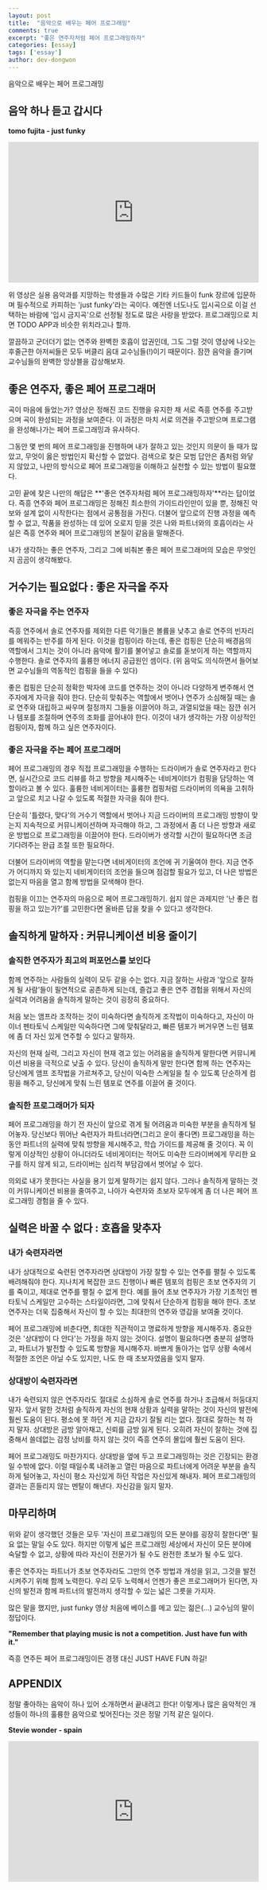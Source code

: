 ```yaml
---
layout: post
title:  "음악으로 배우는 페어 프로그래밍"
comments: true
excerpt: "좋은 연주자처럼 페어 프로그래밍하자"
categories: [essay]
tags: ['essay']
author: dev-dongwon
---
```


음악으로 배우는 페어 프로그래밍



## 음악 하나 듣고 갑시다



**tomo fujita - just funky**

<style>.embed-container { position: relative; padding-bottom: 56.25%; height: 0; overflow: hidden; max-width: 100%; } .embed-container iframe, .embed-container object, .embed-container embed { position: absolute; top: 0; left: 0; width: 100%; height: 100%; }</style><div class='embed-container'><iframe src='https://www.youtube.com/embed/eiHCmyhO8Zg' frameborder='0' allowfullscreen></iframe></div>
위 영상은 실용 음악과를 지망하는 학생들과 수많은 기타 키드들이 funk 장르에 입문하며 필수적으로 카피하는  'just funky'라는 곡이다. 예전엔 너도나도 입시곡으로 이걸 선택하는 바람에 '입시 금지곡'으로 선정될 정도로 많은 사랑을 받았다. 프로그래밍으로 치면 TODO APP과 비슷한 위치라고나 할까.

깔끔하고 군더더기 없는 연주와 완벽한 호흡이 압권인데, 그도 그럴 것이 영상에 나오는 후줄근한 아저씨들은 모두 버클리 음대 교수님들(!)이기 때문이다. 잠깐 음악을 즐기며 교수님들의 완벽한 앙상블을 감상해보자.



## 좋은 연주자, 좋은 페어 프로그래머



곡이 마음에 들었는가? 영상은 정해진 코드 진행을 유지한 채 서로 즉흥 연주를 주고받으며 곡이 완성되는 과정을 보여준다. 이 과정은 마치 서로 의견을 주고받으며 프로그램을 완성해나가는 페어 프로그래밍과 유사하다. 

그동안 몇 번의 페어 프로그래밍을 진행하며 내가 잘하고 있는 것인지 의문이 들 때가 많았고, 무엇이 옳은 방법인지 확신할 수 없었다. 검색으로 찾은 모범 답안은 좀처럼 와닿지 않았고, 나만의 방식으로 페어 프로그래밍을 이해하고 실천할 수 있는 방법이 필요했다.

고민 끝에 찾은 나만의 해답은 **'좋은 연주자처럼 페어 프로그래밍하자'**라는 답이었다. 즉흥 연주와 페어 프로그래밍은 정해진 최소한의 가이드라인만이 있을 뿐, 정해진 악보와 설계 없이 시작한다는 점에서 공통점을 가진다. 더불어 앞으로의 진행 과정을 예측할 수 없고, 작품을 완성하는 데 있어 오로지 믿을 것은 나와 파트너와의 호흡이라는 사실은 즉흥 연주와 페어 프로그래밍의 본질이 같음을 말해준다.

내가 생각하는 좋은 연주자, 그리고 그에 비춰본 좋은 페어 프로그래머의 모습은 무엇인지 곰곰이 생각해봤다.



## 거수기는 필요없다 : 좋은 자극을 주자



### 좋은 자극을 주는 연주자

즉흥 연주에서 솔로 연주자를 제외한 다른 악기들은 볼륨을 낮추고 솔로 연주의 빈자리를 메워주는 반주를 하게 된다. 이것을 컴핑이라 하는데, 좋은 컴핑은 단순히 배경음의 역할에서 그치는 것이 아니라 음악에 활기를 불어넣고 솔로를 돋보이게 하는 역할까지 수행한다. 솔로 연주자의 훌륭한 에너지 공급원인 셈이다. (위 음악도 의식하면서 들어보면 교수님들의 역동적인 컴핑을 들을 수 있다)

좋은 컴핑은 단순히 정확한 박자에 코드를 연주하는 것이 아니라 다양하게 변주해서 연주자에게 자극을 줘야 한다. 단순히 맞춰주는 역할에서 벗어나 연주가 소심해질 때는 솔로 연주와 대립하고 싸우며 절정까지 그들을 이끌어야 하고, 과열되었을 때는 잠깐 쉬거나 템포를 조절하며 연주의 조화를 끌어내야 한다. 이것이 내가 생각하는 가장 이상적인 컴핑이자, 함께 하고 싶은 연주자이다.



### 좋은 자극을 주는 페어 프로그래머

페어 프로그래밍의 경우 직접 프로그래밍을 수행하는 드라이버가 솔로 연주자라고 한다면, 실시간으로 코드 리뷰를 하고 방향을 제시해주는 네비게이터가 컴핑을 담당하는 역할이라고 볼 수 있다. 훌륭한 네비게이터는 훌륭한 컴핑처럼 드라이버의 의욕을 고취하고 앞으로 치고 나갈 수 있도록 적절한 자극을 줘야 한다.

단순히 '틀렸다, 맞다'의 거수기 역할에서 벗어나 지금 드라이버의 프로그래밍 방향이 맞는지 지속적으로 커뮤니케이션하며 자극해야 하고, 그 과정에서 좀 더 나은 방향과 새로운 방법으로 프로그래밍을 이끌어야 한다. 드라이버가 생각할 시간이 필요하다면 조금 기다려주는 완급 조절 또한 필요하다.

더불어 드라이버의 역할을 맡는다면 네비게이터의 조언에 귀 기울여야 한다. 지금 연주가 어디까지 와 있는지 네비게이터의 조언을 들으며 점검할 필요가 있고, 더 나은 방법은 없는지 마음을 열고 함께 방법을 모색해야 한다.

컴핑을 이끄는 연주자의 마음으로 페어 프로그래밍하기. 쉽지 않은 과제지만 '난 좋은 컴핑을 하고 있는가?'를 고민한다면 올바른 답을 찾을 수 있다고 생각한다.



## 솔직하게 말하자 : 커뮤니케이션 비용 줄이기



### 솔직한 연주자가 최고의 퍼포먼스를 보인다

함께 연주하는 사람들의 실력이 모두 같을 수는 없다. 지금 잘하는 사람과 '앞으로 잘하게 될 사람'들이 필연적으로 공존하게 되는데, 즐겁고 좋은 연주 경험을 위해서 자신의 실력과 어려움을 솔직하게 말하는 것이 굉장히 중요하다.

처음 보는 앰프라 조작하는 것이 미숙하다면 솔직하게 조작법이 미숙하다고, 자신이 마이너 펜타토닉 스케일만 익숙하다면 그에 맞춰달라고, 빠른 템포가 버거우면 느린 템포에 좀 더 자신 있게 연주할 수 있다고 말하자.

자신의 현재 실력, 그리고 자신이 현재 겪고 있는 어려움을 솔직하게 말한다면 커뮤니케이션 비용을 극적으로 낮출 수 있다. 당신이 솔직하게 말만 한다면 함께 하는 연주자는 당신에게 앰프 조작법을 가르쳐주고, 당신이 익숙한 스케일을 칠 수 있도록 단순하게 컴핑을 해주고, 당신에게 맞춰 느린 템포로 연주를 이끌어 줄 것이다.



### 솔직한 프로그래머가 되자

페어 프로그래밍을 하기 전 자신이 앞으로 겪게 될 어려움과 미숙한 부분을 솔직하게 털어놓자. 당신보다 뛰어난 숙련자가 파트너라면(그리고 운이 좋다면) 프로그래밍을 하는 동안 파트너의 실력에 맞춰 방향을 제시해주고, 학습 가이드를 제공해 줄 것이다. 꼭 이렇게 이상적인 상황이 아니더라도 네비게이터는 적어도 미숙한 드라이버에게 무리한 요구를 하지 않게 되고, 드라이버는 심리적 부담감에서 벗어날 수 있다.

의외로 내가 못한다는 사실을 용기 있게 말하기는 쉽지 않다. 그러나 솔직하게 말하는 것이 커뮤니케이션 비용을 줄여주고, 나아가 숙련자와 초보자 모두에게 좀 더 나은 페어 프로그래밍 경험을 줄 수 있다. 



## 실력은 바꿀 수 없다 : 호흡을 맞추자



### 내가 숙련자라면

내가 상대적으로 숙련된 연주자라면 상대방이 가장 잘할 수 있는 연주를 펼칠 수 있도록 배려해줘야 한다. 지나치게 복잡한 코드 진행이나 빠른 템포의 컴핑은 초보 연주자의 기를 죽이고, 제대로 연주를 펼칠 수 없게 한다. 예를 들어 초보 연주자가 가장 기초적인 펜타토닉 스케일만 고수하는 스타일이라면, 그에 맞춰서 단순하게 컴핑을 해야 한다. 초보 연주자는 더욱 집중해서 자신이 할 수 있는 최대한의 연주와 영감을 보여줄 것이다.

페어 프로그래밍에 비춘다면, 최대한 직관적이고 명료하게 방향을 제시해주자. 중요한 것은 '상대방이 다 안다'는 가정을 하지 않는 것이다. 설명이 필요하다면 충분히 설명하고, 파트너가 발전할 수 있도록 방향을 제시해주자. 바쁘게 돌아가는 업무 상황 속에서 적절한 조언은 아닐 수도 있지만, 나도 한 때 초보자였음을 잊지 말자.



### 상대방이 숙련자라면

내가 숙련되지 않은 연주자라도 절대로 소심하게 솔로 연주를 하거나 조급해서 허둥대지 말자. 앞서 말한 것처럼 솔직하게 자신의 현재 상황과 실력을 말하는 것이 자신의 발전에 훨씬 도움이 된다. 평소에 못 하던 게 지금 갑자기 잘될 리는 없다. 절대로 잘하는 척 하지 말자. 상대방은 금방 알아채고, 신뢰를 금방 잃게 된다. 오히려 자신이 잘하는 것에 집중해서 쓸데없는 감정 낭비를 하지 않는 것이 즉흥 연주의 몰입에 훨씬 도움이 된다.

페어 프로그래밍도 마찬가지다. 상대방을 옆에 두고 프로그래밍하는 것은 긴장되는 환경일 수밖에 없다. 이럴 때일수록 내려놓고 열린 마음으로 파트너에게 어려운 부분을 솔직하게 털어놓고, 자신이 평소 자신있게 하던 작업은 자신있게 해내자. 페어 프로그래밍의 결과는 흔들리지 않는 멘탈이 해낸다. 자신감을 잃지 말자.



## 마무리하며

위와 같이 생각했던 것들은 모두 '자신이 프로그래밍의 모든 분야를 굉장히 잘한다면' 필요 없는 말일 수도 있다. 하지만 이렇게 넓은 프로그래밍 세상에서 자신이 모든 분야에 숙달할 수 없고, 상황에 따라 자신이 전문가가 될 수도 완전한 초보가 될 수도 있다. 

좋은 연주자는 파트너가 초보 연주자라도 그만의 연주 방법과 개성을 읽고, 그것을 발전시켜주기 위해 함께 노력한다. 우리 모두 노력해서 언젠가 좋은 프로그래머가 된다면, 자신의 발전과 함께 파트너의 발전까지 생각할 수 있는 넓은 그릇을 가지자. 

많은 말을 했지만, just funky 영상 처음에 베이스를 메고 있는 젊은(...) 교수님의 말이 정답이다.

**"Remember that playing music is not a competition. Just have fun with it."**

즉흥 연주든 페어 프로그래밍이든 경쟁 대신 JUST HAVE FUN 하길!



## APPENDIX



정말 좋아하는 음악이 하나 있어 소개하면서 끝내려고 한다! 이렇게나 많은 음악적인 개성들이 하나의 훌륭한 음악으로 빚어진다는 것은 정말 기적 같은 일이다. 

**Stevie wonder - spain**

<style>.embed-container { position: relative; padding-bottom: 56.25%; height: 0; overflow: hidden; max-width: 100%; } .embed-container iframe, .embed-container object, .embed-container embed { position: absolute; top: 0; left: 0; width: 100%; height: 100%; }</style><div class='embed-container'><iframe src='https://www.youtube.com/embed/Q3VJOl_XeGs' frameborder='0' allowfullscreen></iframe></div>

